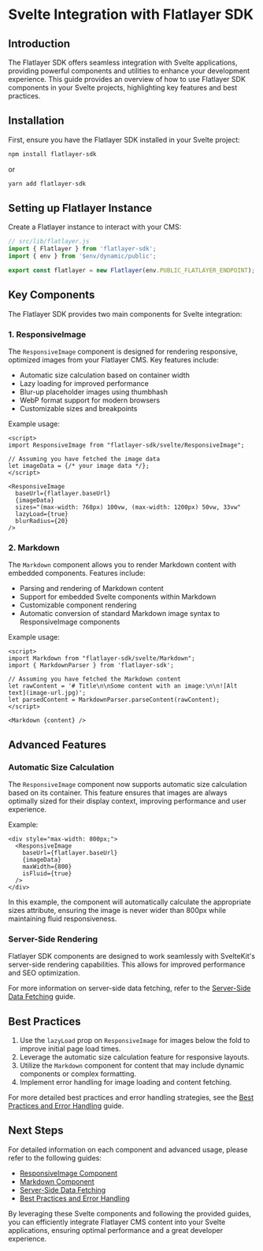# Svelte Integration with Flatlayer SDK

## Introduction

The Flatlayer SDK offers seamless integration with Svelte applications, providing powerful components and utilities to enhance your development experience. This guide provides an overview of how to use Flatlayer SDK components in your Svelte projects, highlighting key features and best practices.

## Installation

First, ensure you have the Flatlayer SDK installed in your Svelte project:

```bash
npm install flatlayer-sdk
```

or

```bash
yarn add flatlayer-sdk
```

## Setting up Flatlayer Instance

Create a Flatlayer instance to interact with your CMS:

```javascript
// src/lib/flatlayer.js
import { Flatlayer } from 'flatlayer-sdk';
import { env } from '$env/dynamic/public';

export const flatlayer = new Flatlayer(env.PUBLIC_FLATLAYER_ENDPOINT);
```

## Key Components

The Flatlayer SDK provides two main components for Svelte integration:

### 1. ResponsiveImage

The `ResponsiveImage` component is designed for rendering responsive, optimized images from your Flatlayer CMS. Key features include:

- Automatic size calculation based on container width
- Lazy loading for improved performance
- Blur-up placeholder images using thumbhash
- WebP format support for modern browsers
- Customizable sizes and breakpoints

Example usage:

```svelte
<script>
import ResponsiveImage from "flatlayer-sdk/svelte/ResponsiveImage";

// Assuming you have fetched the image data
let imageData = {/* your image data */};
</script>

<ResponsiveImage
  baseUrl={flatlayer.baseUrl}
  {imageData}
  sizes="(max-width: 768px) 100vw, (max-width: 1200px) 50vw, 33vw"
  lazyLoad={true}
  blurRadius={20}
/>
```

### 2. Markdown

The `Markdown` component allows you to render Markdown content with embedded components. Features include:

- Parsing and rendering of Markdown content
- Support for embedded Svelte components within Markdown
- Customizable component rendering
- Automatic conversion of standard Markdown image syntax to ResponsiveImage components

Example usage:

```svelte
<script>
import Markdown from "flatlayer-sdk/svelte/Markdown";
import { MarkdownParser } from 'flatlayer-sdk';

// Assuming you have fetched the Markdown content
let rawContent = '# Title\n\nSome content with an image:\n\n![Alt text](image-url.jpg)';
let parsedContent = MarkdownParser.parseContent(rawContent);
</script>

<Markdown {content} />
```

## Advanced Features

### Automatic Size Calculation

The `ResponsiveImage` component now supports automatic size calculation based on its container. This feature ensures that images are always optimally sized for their display context, improving performance and user experience.

Example:

```svelte
<div style="max-width: 800px;">
  <ResponsiveImage
    baseUrl={flatlayer.baseUrl}
    {imageData}
    maxWidth={800}
    isFluid={true}
  />
</div>
```

In this example, the component will automatically calculate the appropriate sizes attribute, ensuring the image is never wider than 800px while maintaining fluid responsiveness.

### Server-Side Rendering

Flatlayer SDK components are designed to work seamlessly with SvelteKit's server-side rendering capabilities. This allows for improved performance and SEO optimization.

For more information on server-side data fetching, refer to the [Server-Side Data Fetching](./data-fetching.md) guide.

## Best Practices

1. Use the `lazyLoad` prop on `ResponsiveImage` for images below the fold to improve initial page load times.
2. Leverage the automatic size calculation feature for responsive layouts.
3. Utilize the `Markdown` component for content that may include dynamic components or complex formatting.
4. Implement error handling for image loading and content fetching.

For more detailed best practices and error handling strategies, see the [Best Practices and Error Handling](./error-handling.md) guide.

## Next Steps

For detailed information on each component and advanced usage, please refer to the following guides:

- [ResponsiveImage Component](./responsive-image.md)
- [Markdown Component](./markdown.md)
- [Server-Side Data Fetching](./data-fetching.md)
- [Best Practices and Error Handling](./error-handling.md)

By leveraging these Svelte components and following the provided guides, you can efficiently integrate Flatlayer CMS content into your Svelte applications, ensuring optimal performance and a great developer experience.